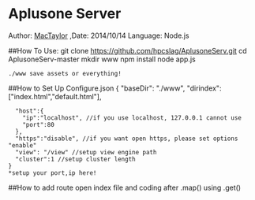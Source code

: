 Aplusone Server
===================================
Author: [MacTaylor](https://github.com/hpcslag "MacTaylor") ,Date: 2014/10/14
Language: Node.js

##How To Use:
    git clone https://github.com/hpcslag/AplusoneServ.git
    cd AplusoneServ-master
    mkdir www
    npm install
    node app.js

    ./www save assets or everything!
##How to Set Up Configure.json
    {
      "baseDir": "./www",
      "dirindex":["index.html","default.html"],

      "host":{
      	"ip":"localhost", //if you use localhost, 127.0.0.1 cannot use
      	"port":80
      },
      "https":"disable", //if you want open https, please set options "enable"
      "view": "/view" //setup view engine path
      "cluster":1 //setup cluster length
    }
    *setup your port,ip here!
##How to add route
  open index file and coding after .map() using .get()